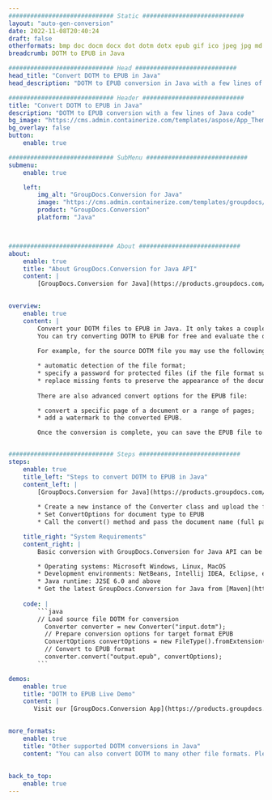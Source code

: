 ```yaml
---
############################# Static ############################
layout: "auto-gen-conversion"
date: 2022-11-08T20:40:24
draft: false
otherformats: bmp doc docm docx dot dotm dotx epub gif ico jpeg jpg md odt ott pdf png psd rtf tex tif tiff txt xps
breadcrumb: DOTM to EPUB in Java

############################# Head ############################
head_title: "Convert DOTM to EPUB in Java"
head_description: "DOTM to EPUB conversion in Java with a few lines of code. Convert over 160 file formats using the GroupDocs document conversion API for Java"

############################# Header ############################
title: "Convert DOTM to EPUB in Java"
description: "DOTM to EPUB conversion with a few lines of Java code"
bg_image: "https://cms.admin.containerize.com/templates/aspose/App_Themes/V3/images/bg/header1.png"
bg_overlay: false
button:
    enable: true

############################# SubMenu ############################
submenu:
    enable: true

    left:
        img_alt: "GroupDocs.Conversion for Java"
        image: "https://cms.admin.containerize.com/templates/groupdocs/images/product-logos/90x90-noborder/groupdocs-conversion-java.png"
        product: "GroupDocs.Conversion"
        platform: "Java"



############################# About ############################
about:
    enable: true
    title: "About GroupDocs.Conversion for Java API"
    content: |
        [GroupDocs.Conversion for Java](https://products.groupdocs.com/conversion/java/) is an advanced file format conversion API for converting between popular image and document formats such as Microsoft Office, OpenDocument, PDF, HTML, email, CAD. and much more with just a few lines of code. The native API automatically detects the formats of the original documents and offers many options for customizing the converted documents. Along with the function of extracting information from a document, it also supports caching of the conversion results to the local disk by default. However, any type of cache storage can be supported by implementing the appropriate interfaces - Amazon S3, Dropbox, Google Drive, Windows Azure, Reddis, or any others.
    

overview:
    enable: true
    content: |
        Convert your DOTM files to EPUB in Java. It only takes a couple of lines of Java code on any platform of your choice, such as Windows, Linux, macOS.
        You can try converting DOTM to EPUB for free and evaluate the quality of the conversion results. Along with simple file conversion scripts, you can try more sophisticated options for loading the DOTM source file and storing the EPUB output. 
        
        For example, for the source DOTM file you may use the following load options:

        * automatic detection of the file format;
        * specify a password for protected files (if the file format supports it);
        * replace missing fonts to preserve the appearance of the document.
        
        There are also advanced convert options for the EPUB file:

        * convert a specific page of a document or a range of pages;
        * add a watermark to the converted EPUB.

        Once the conversion is complete, you can save the EPUB file to your local file path or to any third party storage such as FTP, Amazon S3, Google Drive, Dropbox etc. Please note - to convert DOTM to EPUB, you do not need to install any additional software, such as MS Office, Open Office, Adobe Acrobat Reader etc.


############################# Steps ############################
steps:
    enable: true
    title_left: "Steps to convert DOTM to EPUB in Java"
    content_left: |
        [GroupDocs.Conversion for Java](https://products.groupdocs.com/conversion/java/) allows developers to easily convert DOTM file to EPUB with a few lines of code.
        
        * Create a new instance of the Converter class and upload the file DOTM with the full path
        * Set ConvertOptions for document type to EPUB
        * Call the convert() method and pass the document name (full path) and format (EPUB) as a parameter

    title_right: "System Requirements"
    content_right: |
        Basic conversion with GroupDocs.Conversion for Java API can be done with just a few lines of code. Our APIs are supported on all major platforms and operating systems. Before executing the code below, make sure you have the following prerequisites installed on your system.

        * Operating systems: Microsoft Windows, Linux, MacOS
        * Development environments: NetBeans, Intellij IDEA, Eclipse, etc.
        * Java runtime: J2SE 6.0 and above
        * Get the latest GroupDocs.Conversion for Java from [Maven](https://repository.groupdocs.com/webapp/#/artifacts/browse/tree/General/repo/com/groupdocs/groupdocs-conversion)
         
    code: |
        ```java    
        // Load source file DOTM for conversion
          Converter converter = new Converter("input.dotm");
          // Prepare conversion options for target format EPUB
          ConvertOptions convertOptions = new FileType().fromExtension("epub").getConvertOptions();
          // Convert to EPUB format
          converter.convert("output.epub", convertOptions);
        ```

demos:
    enable: true
    title: "DOTM to EPUB Live Demo"
    content: |
       Visit our [GroupDocs.Conversion App](https://products.groupdocs.app/conversion/family) website and try DOTM to EPUB conversion now. The free demo has the following benefits
          

more_formats:
    enable: true
    title: "Other supported DOTM conversions in Java"
    content: "You can also convert DOTM to many other file formats. Please see the list below."
       
       
back_to_top:
    enable: true
---
```

